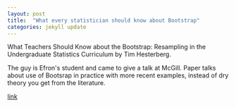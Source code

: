 ```yaml
---
layout: post
title:  "What every statistician should know about Bootstrap"
categories: jekyll update
---
```


What Teachers Should Know about the Bootstrap: Resampling in the Undergraduate Statistics Curriculum by Tim Hesterberg.

The guy is Efron's student and came to give a talk at McGill. Paper talks about use of Bootsrap in practice with more recent examples, instead of dry theory you get from the literature.

[link](https://arxiv.org/abs/1411.5279)